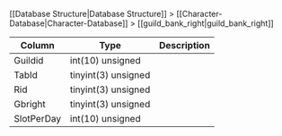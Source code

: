 [[Database Structure|Database Structure]] > [[Character-Database|Character-Database]] > [[guild_bank_right|guild_bank_right]]

Column | Type | Description
--- | --- | ---
Guildid | int(10) unsigned | 
TabId | tinyint(3) unsigned | 
Rid | tinyint(3) unsigned | 
Gbright | tinyint(3) unsigned | 
SlotPerDay | int(10) unsigned | 
